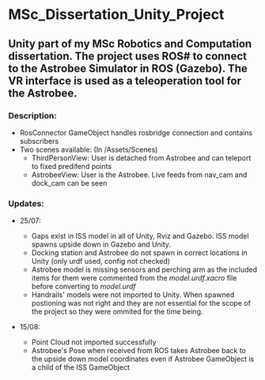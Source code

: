 # MSc_Dissertation_Unity_Project

## Unity part of my MSc Robotics and Computation dissertation. The project uses ROS# to connect to the Astrobee Simulator in ROS (Gazebo). The VR interface is used as a teleoperation tool for the Astrobee.
 
### Description:
- RosConnector GameObject handles rosbridge connection and contains subscribers 
- Two scenes available: (In /Assets/Scenes)
  - ThirdPersonView: User is detached from Astrobee and can teleport to fixed predifend points 
  - AstrobeeView: User is the Astrobee. Live feeds from nav_cam and dock_cam can be seen 
  
### Updates:
- 25/07: 
  - Gaps exist in ISS model in all of Unity, Rviz and Gazebo. ISS model spawns upside down in Gazebo and Unity.
  - Docking station and Astrobee do not spawn in correct locations in Unity (only urdf used, config not checked)
  - Astrobee model is missing sensors and perching arm as the included items for them were commented from the *model.urdf.xacro* file before converting to *model.urdf*
  - Handrails' models were not imported to Unity. When spawned postioning was not right and they are not essential for the scope of the project so they were ommited for the time being.

- 15/08:
  - Point Cloud not imported successfully 
  - Astrobee's Pose when received from ROS takes Astrobee back to the upside down model coordinates even if Astrobee GameObject is a child of the ISS GameObject
  
